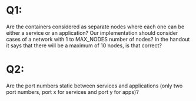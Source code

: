 # Q1:
Are the containers considered as separate nodes where each one can be either a service or an application?
Our implementation should consider cases of a network with 1 to MAX_NODES number of nodes? In the handout it says
that there will be a maximum of 10 nodes, is that correct?
# Q2:
Are the port numbers static between services and applications (only two port numbers, port x for services and port y for apps)?
